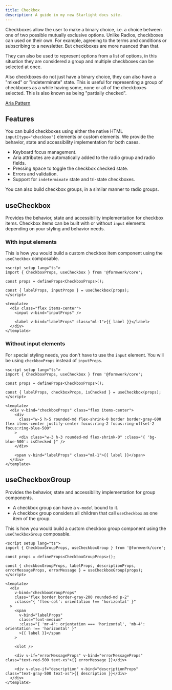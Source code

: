 ```yaml
---
title: Checkbox
description: A guide in my new Starlight docs site.
---
```



Checkboxes allow the user to make a binary choice, i.e. a choice between one of two possible mutually exclusive options. Unlike Radios, checkboxes can used on their own. For example, agreeing to the terms and conditions or subscribing to a newsletter. But checkboxes are more nuanced than that.

They can also be used to represent options from a list of options, in this situation they are considered a group and multiple checkboxes can be selected at once.

Also checkboxes do not just have a binary choice, they can also have a "mixed" or "indeterminate" state. This is useful for representing a group of checkboxes as a while having some, none or all of the checkboxes selected. This is also known as being "partially checked".

[Aria Pattern](https://www.w3.org/WAI/ARIA/apg/patterns/checkbox/)

## Features

You can build checkboxes using either the native HTML `input[type="checkbox"]` elements or custom elements. We provide the behavior, state and accessibility implementation for both cases.

- Keyboard focus management.
- Aria attributes are automatically added to the radio group and radio fields.
- Pressing <kbd>Space</kbd> to toggle the checkbox checked state.
- Errors and validation.
- Support for `indeterminate` state and tri-state checkboxes.

You can also build checkbox groups, in a similar manner to radio groups.

## useCheckbox

Provides the behavior, state and accessibility implementation for checkbox items. Checkbox items can be built with or without `input` elements depending on your styling and behavior needs.

### With input elements

This is how you would build a custom checkbox item component using the `useCheckbox` composable.

```vue
<script setup lang="ts">
import { CheckboxProps, useCheckbox } from '@formwerk/core';

const props = defineProps<CheckboxProps>();

const { labelProps, inputProps } = useCheckbox(props);
</script>

<template>
  <div class="flex items-center">
    <input v-bind="inputProps" />

    <label v-bind="labelProps" class="ml-1">{{ label }}</label>
  </div>
</template>
```

### Without input elements

For special styling needs, you don't have to use the `input` element. You will be using `checkboxProps` instead of `inputProps`.

```vue
<script setup lang="ts">
import { CheckboxProps, useCheckbox } from '@formwerk/core';

const props = defineProps<CheckboxProps>();

const { labelProps, checkboxProps, isChecked } = useCheckbox(props);
</script>

<template>
  <div v-bind="checkboxProps" class="flex items-center">
    <div
      class="w-5 h-5 rounded-md flex-shrink-0 border border-gray-600 flex items-center justify-center focus:ring-2 focus:ring-offset-2 focus:ring-blue-500"
    >
      <div class="w-3 h-3 rounded-md flex-shrink-0" :class="{ 'bg-blue-500': isChecked }" />
    </div>

    <span v-bind="labelProps" class="ml-1">{{ label }}</span>
  </div>
</template>
```

## useCheckboxGroup

Provides the behavior, state and accessibility implementation for group components.

- A checkbox group can have a `v-model` bound to it.
- A checkbox group considers all children that call `useCheckbox` as one item of the group.

This is how you would build a custom checkbox group component using the `useCheckboxGroup` composable.

```vue
<script setup lang="ts">
import { CheckboxGroupProps, useCheckboxGroup } from '@formwerk/core';

const props = defineProps<CheckboxGroupProps>();

const { checkboxGroupProps, labelProps, descriptionProps, errorMessageProps, errorMessage } = useCheckboxGroup(props);
</script>

<template>
  <div
    v-bind="checkboxGroupProps"
    class="flex border border-gray-200 rounded-md p-2"
    :class="{ 'flex-col': orientation !== 'horizontal' }"
  >
    <span
      v-bind="labelProps"
      class="font-medium"
      :class="{ 'mr-4': orientation === 'horizontal', 'mb-4': orientation !== 'horizontal' }"
      >{{ label }}</span
    >

    <slot />

    <div v-if="errorMessageProps" v-bind="errorMessageProps" class="text-red-500 text-xs">{{ errorMessage }}</div>

    <div v-else-if="description" v-bind="descriptionProps" class="text-gray-500 text-xs">{{ description }}</div>
  </div>
</template>
```
